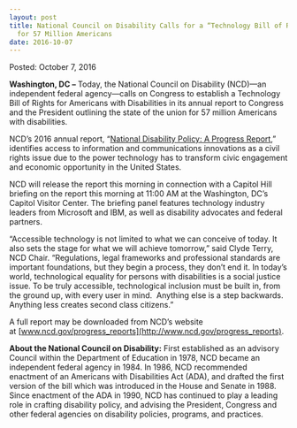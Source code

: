 ```yaml
---
layout: post
title: National Council on Disability Calls for a “Technology Bill of Rights”
  for 57 Million Americans
date: 2016-10-07
---
```

Posted: October 7, 2016

**Washington, DC –** Today, the National Council on Disability (NCD)—an independent federal agency—calls on Congress to establish a Technology Bill of Rights for Americans with Disabilities in its annual report to Congress and the President outlining the state of the union for 57 million Americans with disabilities.

NCD’s 2016 annual report, “[National Disability Policy: A Progress Report](http://www.ncd.gov/progressreport/2016/progress-report-october-2016),” identifies access to information and communications innovations as a civil rights issue due to the power technology has to transform civic engagement and economic opportunity in the United States.

NCD will release the report this morning in connection with a Capitol Hill briefing on the report this morning at 11:00 AM at the Washington, DC’s Capitol Visitor Center. The briefing panel features technology industry leaders from Microsoft and IBM, as well as disability advocates and federal partners.

“Accessible technology is not limited to what we can conceive of today. It also sets the stage for what we will achieve tomorrow,” said Clyde Terry, NCD Chair. “Regulations, legal frameworks and professional standards are important foundations, but they begin a process, they don’t end it. In today’s world, technological equality for persons with disabilities is a social justice issue. To be truly accessible, technological inclusion must be built in, from the ground up, with every user in mind.  Anything else is a step backwards. Anything less creates second class citizens.”

A full report may be downloaded from NCD’s website at [www.ncd.gov/progress_reports](http://www.ncd.gov/progress_reports).

**About the National Council on Disability:** First established as an advisory Council within the Department of Education in 1978, NCD became an independent federal agency in 1984. In 1986, NCD recommended enactment of an Americans with Disabilities Act (ADA), and drafted the first version of the bill which was introduced in the House and Senate in 1988. Since enactment of the ADA in 1990, NCD has continued to play a leading role in crafting disability policy, and advising the President, Congress and other federal agencies on disability policies, programs, and practices.